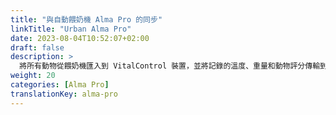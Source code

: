 ```yaml
---
title: "與自動餵奶機 Alma Pro 的同步"
linkTitle: "Urban Alma Pro"
date: 2023-08-04T10:52:07+02:00
draft: false
description: >
  將所有動物從餵奶機匯入到 VitalControl 裝置，並將記錄的溫度、重量和動物評分傳輸到餵奶機。
weight: 20
categories: [Alma Pro]
translationKey: alma-pro
---
```

